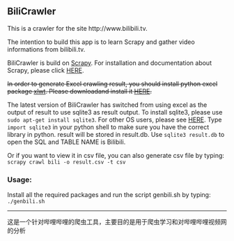 <h2>BiliCrawler</h2>

<p>This is a crawler for the site http://www.bilibili.tv.</p>

<p>The intention to build this app is to learn Scrapy and gather video informations from bilibili.tv.</p>

<p>BiliCrawler is build on <a href="http://scrapy.org/">Scrapy</a>. For installation and documentation about Scrapy, please click <a href="http://doc.scrapy.org/en/latest/intro/install.html">HERE</a>.</p>

<p><s>In order to generate Excel crawling result, you should install python excel package <a href="http://www.python-excel.org/">xlwt</a>. Please downloadand install it <a href="https://pypi.python.org/pypi/xlwt"> HERE</a>.</s></p>

<p>The latest version of BiliCrawler has switched from using excel as the output of result to use sqlite3 as result output. To install sqlite3, please use <code>sudo apt-get install sqlite3</code>. For other OS users, please see <a href="http://www.sqlite.org/download.html">HERE</a>. Type <code>import sqlite3</code> in your python shell to make sure you have the correct library in python. result will be stored in result.db. Use <code>sqlite3 result.db</code> to open the SQL and TABLE NAME is Bilibili.</p>

<p>Or if you want to view it in csv file, you can also generate csv file by typing: <br /><code>scrapy crawl bili -o result.csv -t csv</code></p>

<h3>Usage:</h3>

<p>Install all the required packages and run the script genbili.sh by typing:<br /><code>./genbili.sh</code></p>

<hr />

<p>这是一个针对哔哩哔哩的爬虫工具，主要目的是用于爬虫学习和对哔哩哔哩视频网的分析</p>
